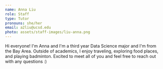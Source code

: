 ```yaml
---
name: Anna Liu
role: Staff
type: Tutor
pronouns: she/her
email: a2liu@ucsd.edu
photo: assets/staff-images/liu-anna.png
---
```

Hi everyone! I'm Anna and I'm a third year Data Science major and I'm from the Bay Area. Outside of academics, I enjoy traveling, exploring food places, and playing badminton. Excited to meet all of you and feel free to reach out with any questions :)